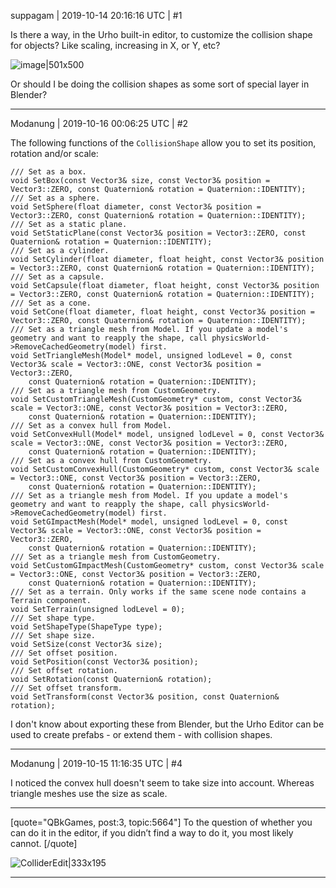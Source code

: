 suppagam | 2019-10-14 20:16:16 UTC | #1

Is there a way, in the Urho built-in editor, to customize the collision shape for objects? Like scaling, increasing in X, or Y, etc?

![image|501x500](upload://sMxXnqIs9YjzlOaX2rpLaVAviCf.jpeg) 

Or should I be doing the collision shapes as some sort of special layer in Blender?

-------------------------

Modanung | 2019-10-16 00:06:25 UTC | #2

The following functions of the `CollisionShape` allow you to set its position, rotation and/or scale:
```
/// Set as a box.
void SetBox(const Vector3& size, const Vector3& position = Vector3::ZERO, const Quaternion& rotation = Quaternion::IDENTITY);
/// Set as a sphere.
void SetSphere(float diameter, const Vector3& position = Vector3::ZERO, const Quaternion& rotation = Quaternion::IDENTITY);
/// Set as a static plane.
void SetStaticPlane(const Vector3& position = Vector3::ZERO, const Quaternion& rotation = Quaternion::IDENTITY);
/// Set as a cylinder.
void SetCylinder(float diameter, float height, const Vector3& position = Vector3::ZERO, const Quaternion& rotation = Quaternion::IDENTITY);
/// Set as a capsule.
void SetCapsule(float diameter, float height, const Vector3& position = Vector3::ZERO, const Quaternion& rotation = Quaternion::IDENTITY);
/// Set as a cone.
void SetCone(float diameter, float height, const Vector3& position = Vector3::ZERO, const Quaternion& rotation = Quaternion::IDENTITY);
/// Set as a triangle mesh from Model. If you update a model's geometry and want to reapply the shape, call physicsWorld->RemoveCachedGeometry(model) first.
void SetTriangleMesh(Model* model, unsigned lodLevel = 0, const Vector3& scale = Vector3::ONE, const Vector3& position = Vector3::ZERO,
    const Quaternion& rotation = Quaternion::IDENTITY);
/// Set as a triangle mesh from CustomGeometry.
void SetCustomTriangleMesh(CustomGeometry* custom, const Vector3& scale = Vector3::ONE, const Vector3& position = Vector3::ZERO,
    const Quaternion& rotation = Quaternion::IDENTITY);
/// Set as a convex hull from Model.
void SetConvexHull(Model* model, unsigned lodLevel = 0, const Vector3& scale = Vector3::ONE, const Vector3& position = Vector3::ZERO,
    const Quaternion& rotation = Quaternion::IDENTITY);
/// Set as a convex hull from CustomGeometry.
void SetCustomConvexHull(CustomGeometry* custom, const Vector3& scale = Vector3::ONE, const Vector3& position = Vector3::ZERO,
    const Quaternion& rotation = Quaternion::IDENTITY);
/// Set as a triangle mesh from Model. If you update a model's geometry and want to reapply the shape, call physicsWorld->RemoveCachedGeometry(model) first.
void SetGImpactMesh(Model* model, unsigned lodLevel = 0, const Vector3& scale = Vector3::ONE, const Vector3& position = Vector3::ZERO,
    const Quaternion& rotation = Quaternion::IDENTITY);
/// Set as a triangle mesh from CustomGeometry.
void SetCustomGImpactMesh(CustomGeometry* custom, const Vector3& scale = Vector3::ONE, const Vector3& position = Vector3::ZERO,
    const Quaternion& rotation = Quaternion::IDENTITY);
/// Set as a terrain. Only works if the same scene node contains a Terrain component.
void SetTerrain(unsigned lodLevel = 0);
/// Set shape type.
void SetShapeType(ShapeType type);
/// Set shape size.
void SetSize(const Vector3& size);
/// Set offset position.
void SetPosition(const Vector3& position);
/// Set offset rotation.
void SetRotation(const Quaternion& rotation);
/// Set offset transform.
void SetTransform(const Vector3& position, const Quaternion& rotation);
```

I don't know about exporting these from Blender, but the Urho Editor can be used to create prefabs - or extend them - with collision shapes.

-------------------------

Modanung | 2019-10-15 11:16:35 UTC | #4

I noticed the convex hull doesn't seem to take size into account. Whereas triangle meshes use the size as scale.

----

[quote="QBkGames, post:3, topic:5664"]
To the question of whether you can do it in the editor, if you didn’t find a way to do it, you most likely cannot.
[/quote]

![ColliderEdit|333x195](upload://r14VwNQzA2KYSSPwalM2Tb6b0Ef.png)

-------------------------

